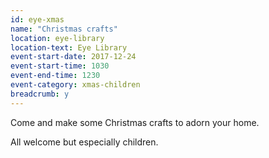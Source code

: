 ```yaml
---
id: eye-xmas
name: "Christmas crafts"
location: eye-library
location-text: Eye Library
event-start-date: 2017-12-24
event-start-time: 1030
event-end-time: 1230
event-category: xmas-children
breadcrumb: y
---
```


Come and make some Christmas crafts to adorn your home.

All welcome but especially children.
